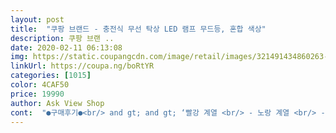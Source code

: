 ```yaml
---
layout: post 
title:  "쿠팡 브랜드 - 충전식 무선 탁상 LED 램프 무드등, 혼합 색상" 
description: 쿠팡 브랜 ..
date: 2020-02-11 06:13:08 
img: https://static.coupangcdn.com/image/retail/images/321491434860263-80162bf8-e1b5-42b4-9a2d-ad161246a1c0.jpg 
linkUrl: https://coupa.ng/boRtYR 
categories: [1015] 
color: 4CAF50 
price: 19990 
author: Ask View Shop 
cont:  "●구매후기●<br/> and gt; and gt; ‘빨강 계열 <br/> - 노랑 계열 <br/> - 초록 계열 <br/> - 파랑 계열’ 순으로 7가지 색으로 천천히 변합니다.<br/><br/> and gt; and gt; 떨어지는 순간 엄청 당황했는데, 며칠 지나도 흠집 없이 잘 작동 중이라 안심하고 있습니다.<br/><br/> and gt; and gt; 무겁지 않은데, 알차다는 느낌이 드는 제품입니다.<br/><br/> and gt; and gt; 무드등 빛 색감은 만족하는데, 색이 변경될 때도 빛 밝기 단계를 조절할 수 있으면 더 좋을 것 같습니다.<br/><br/> and gt; and gt; 살짝 건드려도 무드등이 불빛이 빠르게 반응합니다.<br/><br/> and gt; and gt; 상세컨텐츠의 사이즈를 보고 예상했던 것보다 조그마해서 처음엔 제 기능을 할까 싶었는데, 아주 잘 작동합니다.<br/><br/> and gt; and gt; 아직 배터리를 완전히 다 써보진 않아서 한 번 충전에 무드등 빛이 얼마나 오래가는지는 테스트하는 중입니다.<br/><br/> and gt; and gt; 예전에 반품했던 타브랜드 무드등은 터치 스위치가 제품 바디 아래쪽에 있어서 껌껌할 때는 켜기 어려웠던 적이 있습니다.<br/> 홈플래닛은 그럴 걱정은 없어서 좋더군요.<br/><br/> and gt; and gt; 천천히 여러 색으로 바뀌는 무드등을 바라보고 있으니 심적으로 안정감이 듭니다.<br/><br/> and gt; and gt; 친구 집에서 사용했던 무드등은 배터리 100% 상태에서 밝기 조절을 해도 큰 차이를 못 느꼈던 적이 있습니다.<br/><br/> and gt; and gt; 터치 스위치의 터치감이 저에게는 좋게 느껴졌습니다.<br/><br/> and gt; and gt; 특히 집들이 모임, 생일 파티할 때 잘 사용하고 있습니다.<br/><br/> and gt; and gt; 혼자 있을 때는 일반 불빛을 주로 사용하고, 파티 때는 색이 변하는 모드로 주로 사용합니다.<br/><br/> and gt; and gt; 홈플래닛 무드등은 첨부한 후기 사진( 보정X )에서보다 실제로 빛 밝기 차이가 더 구분됩니다.<br/><br/>*홈플래닛 무드등 후기<br/><br/> - usb 충전은 빠르게 되는 편이라고 느껴지더군요.<br/><br/><br/> - 결혼한 친구가 아들과 놀러 왔는데, 꼬맹이가 좋아서 달려들다가 떨어뜨렸는데도 멀쩡했습니다.<br/><br/><br/> - 공간의 분위기를 바꿔주는 역할을 잘 합니다.<br/><br/><br/> - 기본 등 3단 밝기 조절 시, 밝기 구분이 확실히 됩니다.<br/><br/><br/> - 무드등을 들거나 실 사용할 때, 내구성 있게 느껴집니다.<br/><br/><br/> - 불빛 색이 바뀌는 모드에서 빛에서 느껴지는 색감이 촌스럽지 않고 예쁩니다.<br/><br/><br/> - 제 방에 있는 홈플래닛 무드등 보시더니 어머니도 마음에 드신다고 하셔서, 하나 더 집에 데려올 계획입니다.<br/><br/><br/> - 터치 스위치가 반응이 빠르고, 무드등 위쪽에 적당한 크기로 자리 잡고 있어서 사용하기 편리했습니다.<br/><br/><br/> - 터치 스위치를 살짝 건드리면 기본 등이 켜지지만, 원을 그리듯 터치하면 불빛 색이 바뀝니다.<br/><br/><br/> - 퇴근해서 돌아오면 가장 먼저 켜놓는데, 저도 모르는 사이에 빛 색상이 바뀌는 걸 계속 쳐다보고 있더라고요.<br/><br/><br/> - 홈플래닛 무드등은 한 손에 잡기 무리 없는 사이즈입니다.<br/><br/>1.<br/> 제품 특징 ( 크기, 기능, 패키지 등 )<br/>1단으로 두면 50시간까지 사용가능 하다고 하니 충전걱정은 없을듯 하네요.<br/> 잠들기전에 간접조명으로 딱입니다.<br/> 저는 2단정도면 책앞에두고 읽기 괜찮았습니다.<br/><br/>2.<br/> 사용감<br/>그래서 조명 겸용으로 사용할 등을 찾다가 홈플래닛 LED 무드등을 만났습니다.<br/><br/>다만 아쉬운점이 있다면 불빛색을 변경할때 불빛세기조절이 안되는건 조금 아쉬운거 같아요ㅠㅠ 그래도 제일 기본적색이면서 눈아프지 않은 색상인 노란빛도는등은 조절되니 나름 만족하면서 쓰고 있습니다!<br/>뒷면에 보면 usb 꽂는곳이 있고 바닥면에 전원 버튼이 있어요:) 전원버튼을 꾹<br/> - 누르시면 usb꽂는 곳이 파란색으로 변하는데 그때 젤 윗면 터치패드를 터치해주시면 불이 켜집니다.<br/> 1번씩 더 터치할때마다 불빛이 더 환해지면서 총 3단계까지 있습니다~ 불빛의 색을 변경하고 싶다면, 터치패드를 2초정도 꾸욱<br/> -누르시고 계시면 불빛색깔이 변하는데 7가지 색이 계속 변경되면서 변해요 거기서 마음에 드는 색상이 있으시면 그때 한번 더 터치패드를 터치해주시면 그 불빛으로 유지됩니다! 더 자세한 설명은 설명서에 기재되어 있으니 한번 읽어보시고 사용하시는걸 추천드립니다:D<br/>리뷰 작성하면서 별 5개는 오랜만이네요.<br/><br/>리얼 컨셉충이라 사진을 많이 찍고, 찍을 때 다양한 느낌 내는 것을 좋아합니다.<br/><br/>무드등 불빛 색감, 배터리, 터치 스위치 등 제가 딱 원하고 필요하던 제품이었거든요.<br/><br/>무드등 필요한데 작고 가벼워서 편하게 쓸수있는 제품 다양한색상원하시는 분들에게 강추합니다.<br/><br/>밤에 너무 어두우면 잘 못주무시는 분들, 침대위에서 자기전에 책이나 핸드폰이나 기타 등등 할일이 있으신분들 에게 추천드려요!<br/>사이즈는 9 x 14.<br/>5라서 스마트폰보다 조금 큽니다.<br/> 컴팩트한 사이즈에 무선이라 어디에나 놓을수 있어서 좋습니다.<br/> 라운딩으로 디자인 되있어서 각지지 않고 알루미늄이라서 넘어뜨려도 충격에 강하다고 하네요.<br/><br/>상자를 열면 무드등,usb와 설명서가 같이 들어가 있습니다!<br/>안에 설명서와 5핀 충전선이 들어있습니다.<br/> 충전기머리는 없어서 휴대폰충전기껄 사용했습니다.<br/><br/>우선 상자안에 스티로폼과 비닐로 안전하고 깔끔하게 포장되어옵니다.<br/> 파손우려가 없습니다.<br/><br/>크기같은경우는 계속 보다보니 아기자기해서 더 무드등같고 집안 인테리어에도 한몫하는거 같아서 만족스러워요~<br/>크기는 여자 손 정도만 해서 생각보다 크진 않았어요 크기가 작아서 불빛이 너무 약하지 않을까 했는데 전혀 그렇지 않고 아주 짱짱하게 잘나옵니다 3단계로 하면 스탠드등 보다 밝아져서 침대 위에서 책을 보기에도 좋았어요!<br/>터치패드를 2초간 누르면 색이 자동으로 변합니다.<br/> 빨강 주황 노랑 초록 파랑 보라 핑크 순으로 돌아가는데 원하는 색에서 터치해주면 멈춥니다.<br/> 맘에 안들면 다시 터치해주시면 순서대로 색이 지나갑니다.<br/> 색은 단색으로 지나가는게 아닌 파스텔톤에서 원색으로 가까워지고 다음색으로 물들듯이 넘어갑니다.<br/><br/>하단의 전원버튼을 누르면 딸깍이면서 파란빛이 보입니다.<br/> 켜졌다는 신호구요.<br/> 상단의 원형터치패드에 스치듯 터치해주면 1단으로 켜집니다.<br/> 동일한 터치로 총 3단까지 빛을 조절 하고 끌 수있습니다<br/>홈플래닛 무드등을 매일 사용하면서 가성비 있게 느껴져 마음에 들었습니다.<br/><br/>" 
---
```

